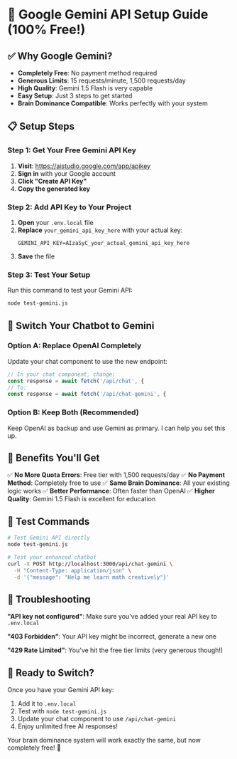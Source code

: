# 🚀 Google Gemini API Setup Guide (100% Free!)

## ✅ Why Google Gemini?

- **Completely Free**: No payment method required
- **Generous Limits**: 15 requests/minute, 1,500 requests/day  
- **High Quality**: Gemini 1.5 Flash is very capable
- **Easy Setup**: Just 3 steps to get started
- **Brain Dominance Compatible**: Works perfectly with your system

## 📋 Setup Steps

### Step 1: Get Your Free Gemini API Key

1. **Visit**: https://aistudio.google.com/app/apikey
2. **Sign in** with your Google account
3. **Click "Create API Key"**
4. **Copy the generated key**

### Step 2: Add API Key to Your Project

1. **Open** your `.env.local` file
2. **Replace** `your_gemini_api_key_here` with your actual key:
   ```
   GEMINI_API_KEY=AIzaSyC_your_actual_gemini_api_key_here
   ```
3. **Save** the file

### Step 3: Test Your Setup

Run this command to test your Gemini API:
```bash
node test-gemini.js
```

## 🔄 Switch Your Chatbot to Gemini

### Option A: Replace OpenAI Completely
Update your chat component to use the new endpoint:
```javascript
// In your chat component, change:
const response = await fetch('/api/chat', {
// To:
const response = await fetch('/api/chat-gemini', {
```

### Option B: Keep Both (Recommended)
Keep OpenAI as backup and use Gemini as primary. I can help you set this up.

## 🎯 Benefits You'll Get

✅ **No More Quota Errors**: Free tier with 1,500 requests/day
✅ **No Payment Method**: Completely free to use
✅ **Same Brain Dominance**: All your existing logic works
✅ **Better Performance**: Often faster than OpenAI
✅ **Higher Quality**: Gemini 1.5 Flash is excellent for education

## 🧪 Test Commands

```bash
# Test Gemini API directly
node test-gemini.js

# Test your enhanced chatbot
curl -X POST http://localhost:3000/api/chat-gemini \
  -H "Content-Type: application/json" \
  -d '{"message": "Help me learn math creatively"}'
```

## 🛟 Troubleshooting

**"API key not configured"**: Make sure you've added your real API key to `.env.local`

**"403 Forbidden"**: Your API key might be incorrect, generate a new one

**"429 Rate Limited"**: You've hit the free tier limits (very generous though!)

## 🎉 Ready to Switch?

Once you have your Gemini API key:
1. Add it to `.env.local`
2. Test with `node test-gemini.js`
3. Update your chat component to use `/api/chat-gemini`
4. Enjoy unlimited free AI responses!

Your brain dominance system will work exactly the same, but now completely free! 🎊